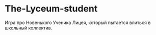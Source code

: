 # The-Lyceum-student
Игра про Новенького Ученика Лицея, который пытается влиться в школьный коллектив.
